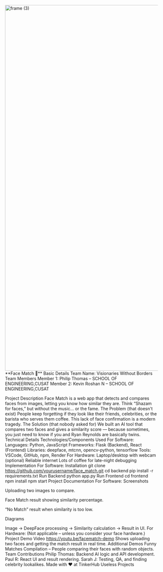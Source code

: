 <img width="3188" height="1202" alt="frame (3)" src="https://github.com/user-attachments/assets/517ad8e9-ad22-457d-9538-a9e62d137cd7" />
**Face Match 🎯**
Basic Details
Team Name: Visionaries Without Borders
Team Members
Member 1: Philip Thomas – SCHOOL OF ENGINEERING,CUSAT
Member 2: Kevin Roshan N – SCHOOL OF ENGINEERING,CUSAT

Project Description
Face Match is a web app that detects and compares faces from images, letting you know how similar they are. Think “Shazam for faces,” but without the music… or the fame.
The Problem (that doesn't exist)
People keep forgetting if they look like their friends, celebrities, or the barista who serves them coffee. This lack of face confirmation is a modern tragedy.
The Solution (that nobody asked for)
We built an AI tool that compares two faces and gives a similarity score — because sometimes, you just need to know if you and Ryan Reynolds are basically twins.
Technical Details
Technologies/Components Used
For Software:
Languages: Python, JavaScript
Frameworks: Flask (Backend), React (Frontend)
Libraries: deepface, mtcnn, opencv-python, tensorflow
Tools: VSCode, GitHub, npm, Render
For Hardware:
Laptop/desktop with webcam (optional)
Reliable internet
Lots of coffee for late-night debugging
Implementation
For Software:
Installation
git clone https://github.com/yourusername/face_match.git
cd backend
pip install -r requirements.txt
Run Backend
python app.py
Run Frontend
cd frontend
npm install
npm start
Project Documentation
For Software:
Screenshots

Uploading two images to compare.

Face Match result showing similarity percentage.


“No Match” result when similarity is too low.

Diagrams

Image → DeepFace processing → Similarity calculation → Result in UI.
For Hardware:
(Not applicable – unless you consider your face hardware.)
Project Demo
Video
https://youtu.be/facematch-demo
Shows uploading two faces and getting the match result in real time.
Additional Demos
Funny Matches Compilation – People comparing their faces with random objects.
Team Contributions
Philip Thomas: Backend AI logic and API development.
Paul R: React UI and result rendering.
Sarah J: Testing, QA, and finding celebrity lookalikes.
Made with ❤️ at TinkerHub Useless Projects



